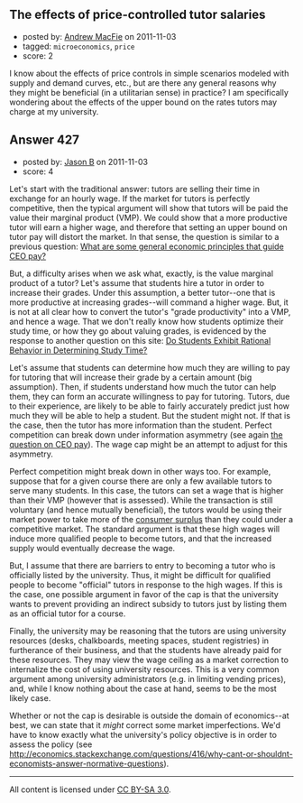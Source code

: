 ## The effects of price-controlled tutor salaries

- posted by: [Andrew MacFie](https://stackexchange.com/users/-1/183-andrew-macfie) on 2011-11-03
- tagged: `microeconomics`, `price`
- score: 2

I know about the effects of price controls in simple scenarios modeled with supply and demand curves, etc., but are there any general reasons why they might be beneficial (in a utilitarian sense) in practice? I am specifically wondering about the effects of the upper bound on the rates tutors may charge at my university. 


## Answer 427

- posted by: [Jason B](https://stackexchange.com/users/-1/26-jason-b) on 2011-11-03
- score: 4

Let's start with the traditional answer:  tutors are selling their time in exchange for an hourly wage.  If the market for tutors is perfectly competitive, then the typical argument will show that tutors will be paid the value their marginal product (VMP).  We could show that a more productive tutor will earn a higher wage, and therefore that setting an upper bound on tutor pay will distort the market.  In that sense, the question is similar to a previous question:  [What are some general economic principles that guide CEO pay?](http://economics.stackexchange.com/questions/299/what-are-some-general-economic-principles-that-guide-ceo-pay)

But, a difficulty arises when we ask what, exactly, is the value marginal product of a tutor?  Let's assume that students hire a tutor in order to increase their grades.  Under this assumption, a better tutor--one that is more productive at increasing grades--will command a higher wage.  But, it is not at all clear how to convert the tutor's "grade productivity" into a VMP, and hence a wage.  That we don't really know how students optimize their study time, or how they go about valuing grades, is evidenced by the response to another question on this site:  [Do Students Exhibit Rational Behavior in Determining Study Time?](http://economics.stackexchange.com/questions/140/do-students-exhibit-rational-behavior-in-determining-study-time) 

Let's assume that students can determine how much they are willing to pay for tutoring that will increase their grade by a certain amount (big assumption).  Then, if students understand how much the tutor can help them, they can form an accurate willingness to pay for tutoring.  Tutors, due to their experience, are likely to be able to fairly accurately predict just how much they will be able to help a student.  But the student might not.  If that is the case, then the tutor has more information than the student.  Perfect competition can break down under information asymmetry (see again [the question on CEO pay](http://economics.stackexchange.com/questions/299/what-are-some-general-economic-principles-that-guide-ceo-pay)).  The wage cap might be an attempt to adjust for this asymmetry.

Perfect competition might break down in other ways too.  For example, suppose that for a given course there are only a few available tutors to serve many students.  In this case, the tutors can set a wage that is higher than their VMP (however that is assessed).  While the transaction is still voluntary (and hence mutually beneficial), the tutors would be using their market power to take more of the [consumer surplus](http://en.wikipedia.org/wiki/Consumer_surplus) than they could under a competitive market.  The standard argument is that these high wages will induce more qualified people to become tutors, and that the increased supply would eventually decrease the wage.  

But, I assume that there are barriers to entry to becoming a tutor who is officially listed by the university.  Thus, it might be difficult for qualified people to become "official" tutors in response to the high wages.  If this is the case, one possible argument in favor of the cap is that the university wants to prevent providing an indirect subsidy to tutors just by listing them as an official tutor for a course. 

Finally, the university may be reasoning that the tutors are using university resources (desks, chalkboards, meeting spaces, student registries) in furtherance of their business, and that the students have already paid for these resources.  They may view the wage ceiling as a market correction to internalize the cost of using university resources.  This is a very common argument among university administrators (e.g. in limiting vending prices), and, while I know nothing about the case at hand, seems to be the most likely case.

Whether or not the cap is desirable is outside the domain of economics--at best, we can state that it _might_ correct some market imperfections.  We'd have to know exactly what the university's policy objective is in order to assess the policy (see http://economics.stackexchange.com/questions/416/why-cant-or-shouldnt-economists-answer-normative-questions).





---

All content is licensed under [CC BY-SA 3.0](https://creativecommons.org/licenses/by-sa/3.0/).
